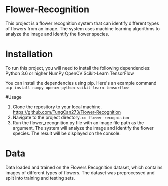 # Flower-Recognition
This project is a flower recognition system that can identify different types of flowers from an image. The system uses machine learning algorithms to analyze the image and identify the flower species.

# Installation
To run this project, you will need to install the following dependencies:
Python 3.6 or higher
NumPy
OpenCV
Scikit-Learn
TensorFlow

You can install the dependencies using pip. Here's an example command
`pip install numpy opencv-python scikit-learn tensorflow`

#Usage
1. Clone the repository to your local machine.
	https://github.com/TungCan273/Flower-Recognition
2. Navigate to the project directory.
`cd flower-recognition`
3. Run the flower_recognition.py file with an image file path as the argument.
The system will analyze the image and identify the flower species. The result will be displayed on the console.
# Data
Data loaded and trained on the Flowers Recognition dataset, which contains images of different types of flowers. The dataset was preprocessed and split into training and testing sets.